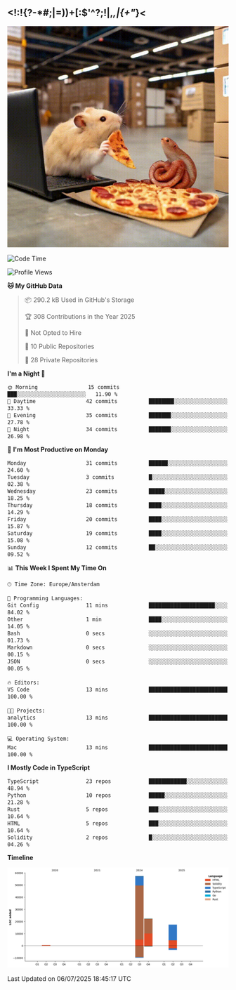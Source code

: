 ## <!:!{?-*#;|=))+[:$'^?;!|,_,|{\+"_}<

![hamster is coding in front of pc at warehouse. and then, squid eats the pizza](/public/image/0.gif)

<!--START_SECTION:waka-->
![Code Time](http://img.shields.io/badge/Code%20Time-279%20hrs%2043%20mins-blue)

![Profile Views](http://img.shields.io/badge/Profile%20Views-0-blue)

**🐱 My GitHub Data** 

> 📦 290.2 kB Used in GitHub's Storage 
 > 
> 🏆 308 Contributions in the Year 2025
 > 
> 🚫 Not Opted to Hire
 > 
> 📜 10 Public Repositories 
 > 
> 🔑 28 Private Repositories 
 > 
**I'm a Night 🦉** 

```text
🌞 Morning                15 commits          ███░░░░░░░░░░░░░░░░░░░░░░   11.90 % 
🌆 Daytime                42 commits          ████████░░░░░░░░░░░░░░░░░   33.33 % 
🌃 Evening                35 commits          ███████░░░░░░░░░░░░░░░░░░   27.78 % 
🌙 Night                  34 commits          ███████░░░░░░░░░░░░░░░░░░   26.98 % 
```
📅 **I'm Most Productive on Monday** 

```text
Monday                   31 commits          ██████░░░░░░░░░░░░░░░░░░░   24.60 % 
Tuesday                  3 commits           █░░░░░░░░░░░░░░░░░░░░░░░░   02.38 % 
Wednesday                23 commits          █████░░░░░░░░░░░░░░░░░░░░   18.25 % 
Thursday                 18 commits          ████░░░░░░░░░░░░░░░░░░░░░   14.29 % 
Friday                   20 commits          ████░░░░░░░░░░░░░░░░░░░░░   15.87 % 
Saturday                 19 commits          ████░░░░░░░░░░░░░░░░░░░░░   15.08 % 
Sunday                   12 commits          ██░░░░░░░░░░░░░░░░░░░░░░░   09.52 % 
```


📊 **This Week I Spent My Time On** 

```text
🕑︎ Time Zone: Europe/Amsterdam

💬 Programming Languages: 
Git Config               11 mins             █████████████████████░░░░   84.02 % 
Other                    1 min               ████░░░░░░░░░░░░░░░░░░░░░   14.05 % 
Bash                     0 secs              ░░░░░░░░░░░░░░░░░░░░░░░░░   01.73 % 
Markdown                 0 secs              ░░░░░░░░░░░░░░░░░░░░░░░░░   00.15 % 
JSON                     0 secs              ░░░░░░░░░░░░░░░░░░░░░░░░░   00.05 % 

🔥 Editors: 
VS Code                  13 mins             █████████████████████████   100.00 % 

🐱‍💻 Projects: 
analytics                13 mins             █████████████████████████   100.00 % 

💻 Operating System: 
Mac                      13 mins             █████████████████████████   100.00 % 
```

**I Mostly Code in TypeScript** 

```text
TypeScript               23 repos            ████████████░░░░░░░░░░░░░   48.94 % 
Python                   10 repos            █████░░░░░░░░░░░░░░░░░░░░   21.28 % 
Rust                     5 repos             ███░░░░░░░░░░░░░░░░░░░░░░   10.64 % 
HTML                     5 repos             ███░░░░░░░░░░░░░░░░░░░░░░   10.64 % 
Solidity                 2 repos             █░░░░░░░░░░░░░░░░░░░░░░░░   04.26 % 
```



**Timeline**

![Lines of Code chart](https://raw.githubusercontent.com/yosui/yosui/master/assets/bar_graph.png)


 Last Updated on 06/07/2025 18:45:17 UTC
<!--END_SECTION:waka-->
